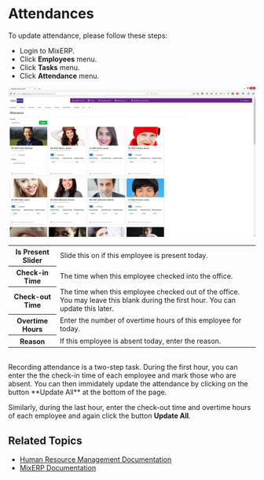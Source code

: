 # Attendances

To update attendance, please follow these steps:

- Login to MixERP.
- Click **Employees** menu.
- Click **Tasks** menu.
- Click **Attendance** menu.


![Attendance](images/attendance.png)

<table class="ui padded compact attached small blue table">
    <tr>
        <th>
            Is Present Slider
        </th>
        <td>
            Slide this on if this employee is present today.            
        </td>
    </tr>
    <tr>
        <th>
            Check-in Time
        </th>
        <td>
            The time when this employee checked into the office.
        </td>
    </tr>
    <tr>
        <th>Check-out Time
        </th>
        <td>The time when this employee checked out of the office.
        You may leave this blank during the first hour.
        You can update this later.
        </td>
    </tr>
    <tr>
        <th>Overtime Hours
        </th>
        <td>Enter the number of overtime hours of this employee for today.
        </td>
    </tr>
    <tr>
        <th>Reason
        </th>
        <td>If this employee is absent today, enter the reason.
        </td>
    </tr>
</table>
<br />
Recording attendance is a two-step task. During the first hour, you 
can enter the the check-in time of each employee and mark those
who are absent. You can then immidately update the attendance
by clicking on the button **Update All** at the bottom of the page.

Similarly, during the last hour, enter the check-out time and overtime
hours of each employee and again click the button **Update All**.


## Related Topics
* [Human Resource Management Documentation](index.md)
* [MixERP Documentation](../index.md)
